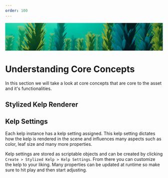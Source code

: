 ```yaml
---
order: 100
---
```

![](../images/main-banner.png)

# Understanding Core Concepts
In this section we will take a look at core concepts that are core to the asset and it's functionalities.


## Stylized Kelp Renderer

## Kelp Settings
Each kelp instance has a kelp setting assigned. This kelp setting dictates how the kelp is rendered in the scene and influences many aspects such as color, leaf size and many more properties.

Kelp settings are stored as scriptable objects and can be created by clicking `Create > Stylized Kelp > Kelp Settings`. From there you can customize the kelp to your liking. Many properties can be updated at runtime so make sure to hit play and then start adjusting.

